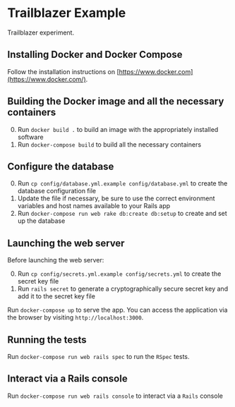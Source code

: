 # Trailblazer Example

Trailblazer experiment.

## Installing Docker and Docker Compose

Follow the installation instructions on [https://www.docker.com](https://www.docker.com/).

## Building the Docker image and all the necessary containers

0. Run `docker build .` to build an image with the appropriately installed software
0. Run `docker-compose build` to build all the necessary containers

## Configure the database

0. Run `cp config/database.yml.example config/database.yml` to create the database configuration file
0. Update the file if necessary, be sure to use the correct environment variables and host names available to your Rails app
0. Run `docker-compose run web rake db:create db:setup` to create and set up the database

## Launching the web server

Before launching the web server:

0. Run `cp config/secrets.yml.example config/secrets.yml` to create the secret key file
0. Run `rails secret` to generate a cryptographically secure secret key and add it to the secret key file

Run `docker-compose up` to serve the app. You can access the application via
the browser by visiting `http://localhost:3000`.

## Running the tests

Run `docker-compose run web rails spec` to run the `RSpec` tests.

## Interact via a Rails console

Run `docker-compose run web rails console` to interact via a `Rails` console

